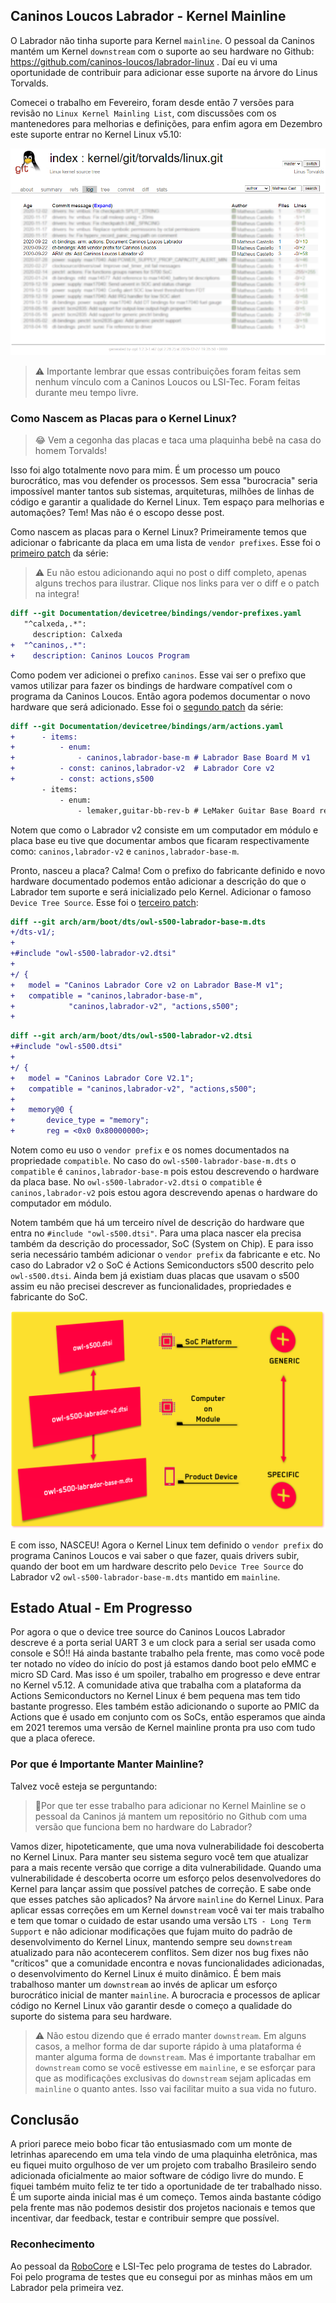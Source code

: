 ﻿## Caninos Loucos Labrador - Kernel Mainline

O Labrador não tinha suporte para Kernel `mainline`. O pessoal da Caninos mantém um Kernel `downstream` com o suporte ao seu hardware no Github: https://github.com/caninos-loucos/labrador-linux . Daí eu vi uma oportunidade de contribuir para adicionar esse suporte na árvore do Linus Torvalds.

Comecei o trabalho em Fevereiro, foram desde então 7 versões para revisão no `Linux Kernel Mainling List`, com discussões com os mantenedores para melhorias e definições, para enfim agora em Dezembro este suporte entrar no Kernel Linux v5.10:

![Labrador V2 Matheus Castello Kernel Linux Contributions](https://github.com/microhobby/blog/blob/master/img/labrador-contribs.png?raw=true)

>⚠️ Importante lembrar que essas contribuições foram feitas sem nenhum vínculo com a Caninos Loucos ou LSI-Tec. Foram feitas durante meu tempo livre.

### Como Nascem as Placas para o Kernel Linux? 

>😂 Vem a cegonha das placas e taca uma plaquinha bebê na casa do homem Torvalds!

Isso foi algo totalmente novo para mim. É um processo um pouco burocrático, mas vou  defender os processos. Sem essa "burocracia" seria impossível manter tantos sub sistemas, arquiteturas, milhões de linhas de código e garantir a qualidade do Kernel Linux. Tem espaço para melhorias e automações? Tem! Mas não é o escopo desse post.

Como nascem as placas para o Kernel Linux? Primeiramente temos que adicionar o fabricante da placa em uma lista de `vendor prefixes`. Esse foi o [primeiro patch](https://lore.kernel.org/patchwork/patch/1309977/) da série:

>⚠️ Eu não estou adicionando aqui no post o diff completo, apenas alguns trechos para ilustrar. Clique nos links para ver o diff e o patch na integra!

```diff
diff --git Documentation/devicetree/bindings/vendor-prefixes.yaml
   "^calxeda,.*":
     description: Calxeda
+  "^caninos,.*":
+    description: Caninos Loucos Program
``` 

Como podem ver adicionei o prefixo `caninos`. Esse vai ser o prefixo que vamos utilizar para fazer os bindings de hardware compatível com o programa da Caninos Loucos. Então agora podemos documentar o novo hardware que será adicionado. Esse foi o [segundo patch](https://lore.kernel.org/patchwork/patch/1309979/) da série:

```diff
diff --git Documentation/devicetree/bindings/arm/actions.yaml 
+      - items:
+          - enum:
+              - caninos,labrador-base-m # Labrador Base Board M v1
+          - const: caninos,labrador-v2  # Labrador Core v2
+          - const: actions,s500
       - items:
           - enum:
               - lemaker,guitar-bb-rev-b # LeMaker Guitar Base Board rev. B
```

Notem que como o Labrador v2 consiste em um computador em módulo e placa base eu tive que documentar ambos que ficaram respectivamente como: `caninos,labrador-v2` e `caninos,labrador-base-m`.

Pronto, nasceu a placa? Calma! Com o prefixo do fabricante definido e novo hardware documentado podemos então adicionar a descrição do que o Labrador tem suporte e será inicializado pelo Kernel. Adicionar o famoso `Device Tree Source`. Esse foi o [terceiro patch](https://lore.kernel.org/patchwork/patch/1309975/):

```diff
diff --git arch/arm/boot/dts/owl-s500-labrador-base-m.dts 
+/dts-v1/;
+
+#include "owl-s500-labrador-v2.dtsi"
+
+/ {
+	model = "Caninos Labrador Core v2 on Labrador Base-M v1";
+	compatible = "caninos,labrador-base-m",
+		     "caninos,labrador-v2", "actions,s500";
+
```
```diff
diff --git arch/arm/boot/dts/owl-s500-labrador-v2.dtsi 
+#include "owl-s500.dtsi"
+
+/ {
+	model = "Caninos Labrador Core V2.1";
+	compatible = "caninos,labrador-v2", "actions,s500";
+
+	memory@0 {
+		device_type = "memory";
+		reg = <0x0 0x80000000>;
```
Notem como eu uso o `vendor prefix` e os nomes documentados na propriedade `compatible`. No caso do `owl-s500-labrador-base-m.dts` o `compatible` é `caninos,labrador-base-m` pois estou descrevendo o hardware da placa base. No `owl-s500-labrador-v2.dtsi` o `compatible` é `caninos,labrador-v2` pois estou agora descrevendo apenas o hardware do computador em módulo. 

Notem também que há um terceiro nível de descrição do hardware que entra no `#include "owl-s500.dtsi"`. Para uma placa nascer ela precisa também da descrição do processador, SoC (System on Chip). E para isso seria necessário também adicionar o `vendor prefix` da fabricante e etc. No caso do Labrador v2 o SoC é Actions Semiconductors s500 descrito pelo `owl-s500.dtsi`. Ainda bem já existiam duas placas que usavam o s500 assim eu não precisei descrever as funcionalidades, propriedades e fabricante do SoC.

![owl-s500 device tree source hierarchy](https://github.com/microhobby/blog/blob/master/img/cyberpunl-devicetree.png?raw=true)

E com isso, NASCEU! Agora o Kernel Linux tem definido o `vendor prefix` do programa Caninos Loucos e vai saber o que fazer, quais drivers subir, quando der boot em um hardware descrito pelo `Device Tree Source` do Labrador v2 `owl-s500-labrador-base-m.dts` mantido em `mainline`.

## Estado Atual - Em Progresso

Por agora o que o device tree source do Caninos Loucos Labrador descreve é a porta serial UART 3 e um clock para a serial ser usada como console e SÓ!! Há ainda bastante trabalho pela frente, mas como você pode ter notado no vídeo do início do post já estamos dando boot pelo eMMC e micro SD Card. Mas isso é um spoiler, trabalho em progresso e deve entrar no Kernel v5.12. A comunidade ativa que trabalha com a plataforma da Actions Semiconductors no Kernel Linux é bem pequena mas tem tido bastante progresso. Eles também estão adicionando o suporte ao PMIC da Actions que é usado em conjunto com os SoCs, então esperamos que ainda em 2021 teremos uma versão de Kernel mainline pronta  pra uso com tudo que a placa oferece.

### Por que é Importante Manter Mainline?

Talvez você esteja se perguntando:

> 🤔Por que ter esse trabalho para adicionar no Kernel Mainline se o pessoal da Caninos já mantem um repositório no Github com uma versão que funciona bem no hardware do Labrador?

Vamos dizer, hipoteticamente, que uma nova vulnerabilidade foi descoberta no Kernel Linux. Para manter seu sistema seguro você tem que atualizar para a mais recente versão que corrige a dita vulnerabilidade. Quando uma vulnerabilidade é descoberta ocorre um esforço pelos desenvolvedores do Kernel para lançar assim que possível patches de correção. E sabe onde que esses patches são aplicados? Na árvore `mainline` do Kernel Linux. Para aplicar essas correções em um Kernel `downstream` você vai ter mais trabalho e tem que tomar o cuidado de estar usando uma versão `LTS - Long Term Support` e não adicionar modificações que fujam muito do padrão de desenvolvimento do Kernel Linux, mantendo sempre seu `downstream` atualizado para não acontecerem conflitos. Sem dizer nos bug fixes não "críticos" que a comunidade encontra e novas funcionalidades adicionadas, o desenvolvimento do Kernel Linux é muito dinâmico. É bem mais trabalhoso manter um `downstream` ao invés de aplicar um esforço burocrático inicial de manter `mainline`. A burocracia e processos de aplicar código no Kernel Linux vão garantir desde o começo a qualidade do suporte do sistema para seu hardware.

>⚠️ Não estou dizendo que é errado manter `downstream`. Em alguns casos, a melhor forma de dar suporte rápido à uma plataforma é manter alguma forma de `downstream`. Mas é importante trabalhar em `downstream` como se você estivesse em `mainline`,  e se esforçar para que as modificações exclusivas do `downstream` sejam aplicadas em `mainline` o quanto antes. Isso vai facilitar muito a sua vida no futuro.

## Conclusão

A priori parece meio bobo ficar tão entusiasmado com um monte de letrinhas aparecendo em uma tela vindo de uma plaquinha eletrônica, mas eu fiquei muito orgulhoso de ver um projeto com trabalho Brasileiro sendo adicionada oficialmente ao maior software de código livre do mundo. E fiquei também muito feliz te ter tido a oportunidade de ter trabalhado nisso. É um suporte ainda inicial mas é um começo. Temos ainda bastante código pela frente mas não podemos desistir dos projetos nacionais e temos que incentivar, dar feedback, testar e contribuir sempre que possível.

### Reconhecimento

Ao pessoal da [RoboCore](https://www.robocore.net/) e LSI-Tec pelo programa de testes do Labrador. Foi pelo programa de testes que eu consegui por as minhas mãos em um Labrador pela primeira vez.
